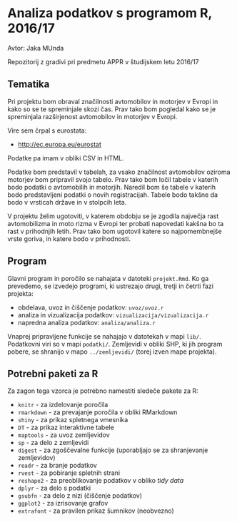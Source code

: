 # Analiza podatkov s programom R, 2016/17

Avtor: Jaka MUnda

Repozitorij z gradivi pri predmetu APPR v študijskem letu 2016/17

## Tematika

Pri projektu bom obraval značilnosti avtomobilov in motorjev v Evropi in kako so se te spreminjale skozi čas. Prav tako bom pogledal kako se je spreminjala razširjenost avtomobilov in motorjev v Evropi.

Vire sem črpal s eurostata:

- http://ec.europa.eu/eurostat

Podatke pa imam v obliki CSV in HTML. 

Podatke bom predstavil v tabelah, za vsako značilnost avtomobilov oziroma motorjev bom pripravil svojo tabelo. Prav tako bom ločil tabele v katerih bodo podatki o avtomobilih in motorjih. Naredil bom še tabele v katerih bodo predstavljeni podatki o novih registracijah. Tabele bodo takšne da bodo v vrsticah države in v stolpcih leta.

V projektu želim ugotoviti, v katerem obdobju se je zgodila največja rast avtomobilizma in moto rizma v Evropi ter probati napovedati kakšna bo ta rast v prihodnjih letih. Prav tako bom ugotovil katere so najpomembnejše vrste goriva, in katere bodo v prihodnosti.

## Program

Glavni program in poročilo se nahajata v datoteki `projekt.Rmd`. Ko ga prevedemo,
se izvedejo programi, ki ustrezajo drugi, tretji in četrti fazi projekta:

* obdelava, uvoz in čiščenje podatkov: `uvoz/uvoz.r`
* analiza in vizualizacija podatkov: `vizualizacija/vizualizacija.r`
* napredna analiza podatkov: `analiza/analiza.r`

Vnaprej pripravljene funkcije se nahajajo v datotekah v mapi `lib/`. Podatkovni
viri so v mapi `podatki/`. Zemljevidi v obliki SHP, ki jih program pobere, se
shranijo v mapo `../zemljevidi/` (torej izven mape projekta).

## Potrebni paketi za R

Za zagon tega vzorca je potrebno namestiti sledeče pakete za R:

* `knitr` - za izdelovanje poročila
* `rmarkdown` - za prevajanje poročila v obliki RMarkdown
* `shiny` - za prikaz spletnega vmesnika
* `DT` - za prikaz interaktivne tabele
* `maptools` - za uvoz zemljevidov
* `sp` - za delo z zemljevidi
* `digest` - za zgoščevalne funkcije (uporabljajo se za shranjevanje zemljevidov)
* `readr` - za branje podatkov
* `rvest` - za pobiranje spletnih strani
* `reshape2` - za preoblikovanje podatkov v obliko *tidy data*
* `dplyr` - za delo s podatki
* `gsubfn` - za delo z nizi (čiščenje podatkov)
* `ggplot2` - za izrisovanje grafov
* `extrafont` - za pravilen prikaz šumnikov (neobvezno)
